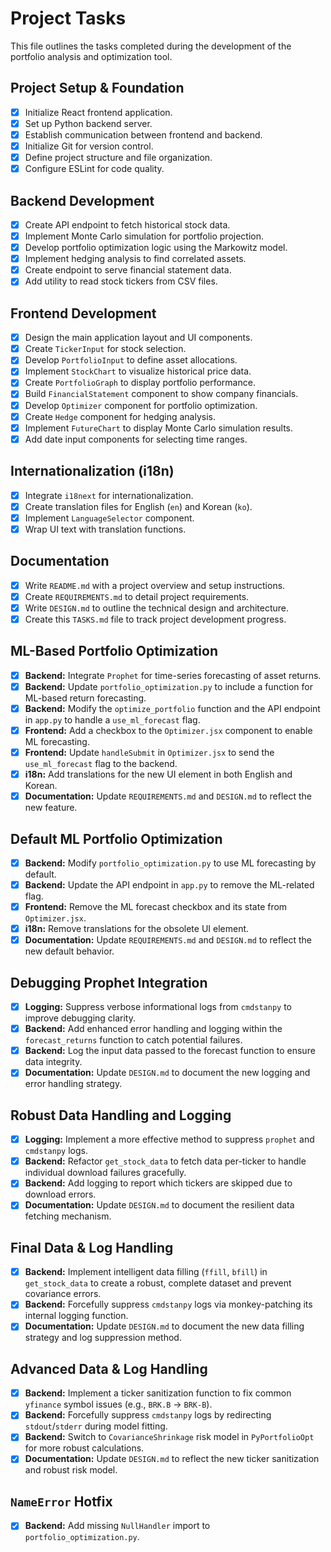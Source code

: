
# Project Tasks

This file outlines the tasks completed during the development of the portfolio analysis and optimization tool.

## Project Setup & Foundation
- [x] Initialize React frontend application.
- [x] Set up Python backend server.
- [x] Establish communication between frontend and backend.
- [x] Initialize Git for version control.
- [x] Define project structure and file organization.
- [x] Configure ESLint for code quality.

## Backend Development
- [x] Create API endpoint to fetch historical stock data.
- [x] Implement Monte Carlo simulation for portfolio projection.
- [x] Develop portfolio optimization logic using the Markowitz model.
- [x] Implement hedging analysis to find correlated assets.
- [x] Create endpoint to serve financial statement data.
- [x] Add utility to read stock tickers from CSV files.

## Frontend Development
- [x] Design the main application layout and UI components.
- [x] Create `TickerInput` for stock selection.
- [x] Develop `PortfolioInput` to define asset allocations.
- [x] Implement `StockChart` to visualize historical price data.
- [x] Create `PortfolioGraph` to display portfolio performance.
- [x] Build `FinancialStatement` component to show company financials.
- [x] Develop `Optimizer` component for portfolio optimization.
- [x] Create `Hedge` component for hedging analysis.
- [x] Implement `FutureChart` to display Monte Carlo simulation results.
- [x] Add date input components for selecting time ranges.

## Internationalization (i18n)
- [x] Integrate `i18next` for internationalization.
- [x] Create translation files for English (`en`) and Korean (`ko`).
- [x] Implement `LanguageSelector` component.
- [x] Wrap UI text with translation functions.

## Documentation
- [x] Write `README.md` with a project overview and setup instructions.
- [x] Create `REQUIREMENTS.md` to detail project requirements.
- [x] Write `DESIGN.md` to outline the technical design and architecture.
- [x] Create this `TASKS.md` file to track project development progress.

## ML-Based Portfolio Optimization
- [x] **Backend:** Integrate `Prophet` for time-series forecasting of asset returns.
- [x] **Backend:** Update `portfolio_optimization.py` to include a function for ML-based return forecasting.
- [x] **Backend:** Modify the `optimize_portfolio` function and the API endpoint in `app.py` to handle a `use_ml_forecast` flag.
- [x] **Frontend:** Add a checkbox to the `Optimizer.jsx` component to enable ML forecasting.
- [x] **Frontend:** Update `handleSubmit` in `Optimizer.jsx` to send the `use_ml_forecast` flag to the backend.
- [x] **i18n:** Add translations for the new UI element in both English and Korean.
- [x] **Documentation:** Update `REQUIREMENTS.md` and `DESIGN.md` to reflect the new feature.

## Default ML Portfolio Optimization
- [x] **Backend:** Modify `portfolio_optimization.py` to use ML forecasting by default.
- [x] **Backend:** Update the API endpoint in `app.py` to remove the ML-related flag.
- [x] **Frontend:** Remove the ML forecast checkbox and its state from `Optimizer.jsx`.
- [x] **i18n:** Remove translations for the obsolete UI element.
- [x] **Documentation:** Update `REQUIREMENTS.md` and `DESIGN.md` to reflect the new default behavior.

## Debugging Prophet Integration
- [x] **Logging:** Suppress verbose informational logs from `cmdstanpy` to improve debugging clarity.
- [x] **Backend:** Add enhanced error handling and logging within the `forecast_returns` function to catch potential failures.
- [x] **Backend:** Log the input data passed to the forecast function to ensure data integrity.
- [x] **Documentation:** Update `DESIGN.md` to document the new logging and error handling strategy.

## Robust Data Handling and Logging
- [x] **Logging:** Implement a more effective method to suppress `prophet` and `cmdstanpy` logs.
- [x] **Backend:** Refactor `get_stock_data` to fetch data per-ticker to handle individual download failures gracefully.
- [x] **Backend:** Add logging to report which tickers are skipped due to download errors.
- [x] **Documentation:** Update `DESIGN.md` to document the resilient data fetching mechanism.

## Final Data & Log Handling
- [x] **Backend:** Implement intelligent data filling (`ffill`, `bfill`) in `get_stock_data` to create a robust, complete dataset and prevent covariance errors.
- [x] **Backend:** Forcefully suppress `cmdstanpy` logs via monkey-patching its internal logging function.
- [x] **Documentation:** Update `DESIGN.md` to document the new data filling strategy and log suppression method.

## Advanced Data & Log Handling
- [x] **Backend:** Implement a ticker sanitization function to fix common `yfinance` symbol issues (e.g., `BRK.B` -> `BRK-B`).
- [x] **Backend:** Forcefully suppress `cmdstanpy` logs by redirecting `stdout`/`stderr` during model fitting.
- [x] **Backend:** Switch to `CovarianceShrinkage` risk model in `PyPortfolioOpt` for more robust calculations.
- [x] **Documentation:** Update `DESIGN.md` to reflect the new ticker sanitization and robust risk model.

## `NameError` Hotfix
- [x] **Backend:** Add missing `NullHandler` import to `portfolio_optimization.py`.

